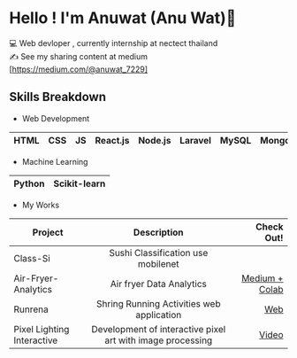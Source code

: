 # Hello ! I'm Anuwat (Anu Wat)👋
:computer: Web devloper , currently internship at nectect thailand   
:writing_hand: See my sharing content at medium [https://medium.com/@anuwat_7229]

## Skills Breakdown 
- Web Development

| HTML | CSS | JS  | React.js | Node.js | Laravel | MySQL | MongoDB |
| ---- | --- | --- | -------- | ------- | ------- | ----- | ------- |


- Machine Learning 
 
| Python | Scikit-learn | 
| ---- | --- | 

- My Works
 
| Project  |            Description             | Check Out! |
| -------- | :--------------------------------: | ---------: |
| Class-Si | Sushi Classification use mobilenet |       |
| Air-Fryer-Analytics |              Air fryer Data Analytics              | [Medium + Colab](https://medium.com/botnoi-classroom/des-project-1-%E0%B8%A7%E0%B8%B4%E0%B9%80%E0%B8%84%E0%B8%A3%E0%B8%B2%E0%B8%B0%E0%B8%AB%E0%B9%8C%E0%B8%82%E0%B9%89%E0%B8%AD%E0%B8%A1%E0%B8%B9%E0%B8%A5%E0%B8%AB%E0%B8%A1%E0%B9%89%E0%B8%AD%E0%B8%97%E0%B8%AD%E0%B8%94%E0%B9%84%E0%B8%A3%E0%B9%89%E0%B8%99%E0%B9%89%E0%B8%B3%E0%B8%A1%E0%B8%B1%E0%B8%99%E0%B8%97%E0%B8%B5%E0%B9%88%E0%B8%A1%E0%B8%B2%E0%B9%81%E0%B8%A3%E0%B8%87%E0%B9%81%E0%B8%8B%E0%B8%87%E0%B8%AA%E0%B9%89%E0%B8%A1-%E0%B9%80%E0%B8%9E%E0%B8%A3%E0%B8%B2%E0%B8%B0%E0%B8%AA%E0%B9%89%E0%B8%A1%E0%B8%AB%E0%B8%A2%E0%B8%B8%E0%B8%94-77069dbc2c2a) |
| Runrena| Shring Running Activities web application | [Web](https://runrena-b3aa5.firebaseapp.com) | [Repositoyty](https://github.com/anuwatavis/runrena) |
| Pixel Lighting Interactive | Development of interactive pixel art with image processing | [Video](https://www.youtube.com/watch?v=df82XxggoX0)



